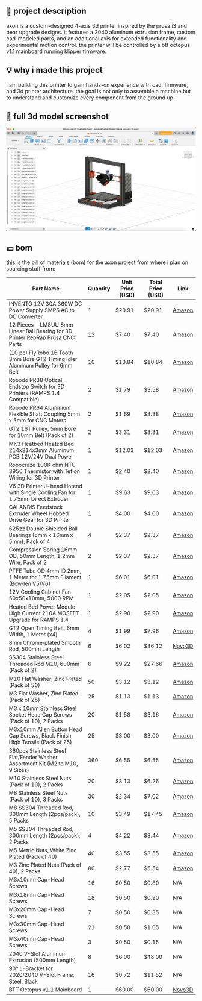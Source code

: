 ## 📌 project description

axon is a custom-designed 4-axis 3d printer inspired by the prusa i3 and bear upgrade designs. it features a 2040 aluminum extrusion frame, custom cad-modeled parts, and an additional axis for extended functionality and experimental motion control. the printer will be controlled by a btt octopus v1.1 mainboard running klipper firmware.

## 💡 why i made this project

i am building this printer to gain hands-on experience with cad, firmware, and 3d printer architecture. the goal is not only to assemble a machine but to understand and customize every component from the ground up.

## 🧩 full 3d model screenshot

![Full 3D Model](images/journal/june-21/full-mockup.png)

## 💵 bom

this is the bill of materials (bom) for the axon project from where i plan on sourcing stuff from:

| Part Name                                                                                   | Quantity | Unit Price (USD) | Total Price (USD) | Link                                                                                                                                                       |
|---------------------------------------------------------------------------------------------|----------|------------------|-------------------|------------------------------------------------------------------------------------------------------------------------------------------------------------|
| INVENTO 12V 30A 360W DC Power Supply SMPS AC to DC Converter                              | 1        | $20.91            | $20.91             | [Amazon](https://www.amazon.in/Invento-INVNT_49-Supply-Robotics-Projects/dp/B01LZBJIKX?crid=EWOS8DW1NNHE&dib=eyJ2IjoiMSJ9._7FGp592J_cJx3CXcsvKto63wxgqTUg3L8AKxW5PgcAXeuuTAeUHnNRqrhEptPwo3NbumUQ81UDNANRuDePxcEjsXJmPUHUv_67JpHwOnsToaK4-vd5WxucCtY1kC2R4ctfPQsxAXK6FSoEoTs37i1kujcggLiasGDvKxIiJQZIXMsRFPMPiWd0JHQrMFWslo3Q6Q5vas0Rt9Pfhov9gjDuZ5AxEIngUsundT7YeYsc.WzegyBNUbT_Jvv5l0ruGrx-iZG4v317PEas6yWe2vJI&dib_tag=se&keywords=12v+30a+power+supply+with+cable&qid=1750574454&sprefix=12v+30a+power+supply+with+cab%2Caps%2C323&sr=8-8) |
| 12 Pieces - LM8UU 8mm Linear Ball Bearing for 3D Printer RepRap Prusa CNC Parts            | 12       | $7.40             | $7.40              | [Amazon](https://www.amazon.in/12-Pieces-Linear-Bearing-Printer/dp/B07PJDCKM1?crid=2MBCHX09SRCF2&dib=eyJ2IjoiMSJ9.eZfEeRnEjaOmheJLZ4X04Wx4fC0a2Yu-z5QO44Y603SLS5J0yrrE4jJKoGcmNKUWB9tCwBeZ3mI7tG6xIEvo9a1USAI_IJ8Hxexuys6vjzW2LLsPJqAR0i1LxOVzxmFp_ilBpQNQbazt4-tTXjMm2fj6XmbBSxljTndCEXeHmV-m9AD4bR1qbXzvHwe7PpWOI7ThbtSn2iN9NilTYaN-jR265ozn0wvbImWoT1ACZWWvYZ6NyVwnnsi5ZuWB6rIrUYZRqsm6TfHEYDDR2_OI0bRJgmGBErK51XQwyl9Kpz0.xKlQTi9Zs9NrO5WcvhVRUuxybBP3szBtwcJSSut5qOo&dib_tag=se&keywords=LM8UU+bearings+10+pieces&qid=1750573162&sprefix=lm8uu+bearings+10+piece%2Caps%2C237&sr=8-5) |
| (10 pc) FlyRobo 16 Tooth 3mm Bore GT2 Timing Idler Aluminum Pulley for 6mm Belt            | 10       | $10.84            | $10.84             | [Amazon](https://www.amazon.in/FlyRobo-Tooth-Timing-Aluminum-Pulley/dp/B0DDPLJGN4?crid=3TXN95BNR3XO8&dib=eyJ2IjoiMSJ9.ZJhNNn9mG0yYN0pdNFcSC_7I6qbdgBQVjgHelVX6PWYc7mfdKre_eXmaPmYreUfxzMdrQdABC-VBZDTq33FFWUyyXepEPB0w3eSoJdPYB_nXcFmxUzibduRXp1bma4xuAJRGNEXKWO6pwwKv85FpeiUq3BMIT2tTM-JA2l_DRU2xQ8r5GY2jXpfbCuYOq8fGqYxwuw9Jua2CHRoN7dJM2trxWCSKp84PQZARB21B7dIT3LjizdH1YZ4dhvJlDNcW-FMc9-JzmVPbfTwKsG0dwDXnSCVyofRFo7_5bvDmm6Y.7iYhMI3qZl7d1USAA83qUJ-vTV2IhmavRYGoLlBRuH4&dib_tag=se&keywords=GT2+16T+idler+pulley+with+3mm+bore&qid=1750573224&sprefix=gt2+16t+idler+pulley+with+3mm+bore%2Caps%2C254&sr=8-2) |
| Robodo PR38 Optical Endstop Switch for 3D Printers (RAMPS 1.4 Compatible)                  | 2        | $1.79             | $3.58              | [Amazon](https://www.amazon.in/Robodo-Electronics-PR38-Optical-Printers/dp/B0787G4MYT?crid=1BM89RJOUV1MT&dib=eyJ2IjoiMSJ9.5Z2eyzQFKsxuAe02WBXRLwL2TQo58kUyUOFIi5G5CDmwTPCropZ4z6IR65hAU1FCMBDFETLuGyclimyFfXWFWlYA1ZRFZNbatbffCciYoBo743T9RyegpEFDytn8kYkTqKs9UOvCsvMb3495DbgSI1qS41ToVQtkx-xRShJj3HTAxSEwRtKj-ZAOczzeU75cw3H1rGtOGy_974FylIEotoFzS5gz5DjYm-oxN-q6N48PGdf0uzIOk1GRlmWQoFBNTdawJAfHSNC8MdJUDngDfeCMiehz-AV1zCl1lPvZK5s.KmW6ayjSjA2ziIkSAwU4gJOJ5OV3k52i9GuNJ319AKM&dib_tag=se&keywords=Endstop+Switches&qid=1750573717&sprefix=flexible+coupler+5x5mm%2Caps%2C772&sr=8-1) |
| Robodo PR64 Aluminium Flexible Shaft Coupling 5mm x 5mm for CNC Motors                     | 2        | $1.69             | $3.38              | [Amazon](https://www.amazon.in/Robodo-Electronics-PR64-Aluminium-Flexible/dp/B0787JNN4R?crid=2TDHKQ2XNNTD4&dib=eyJ2IjoiMSJ9.jDBiMNNkWn0zt4FVrV3lHJt_Tp4ha3HncpAnDBQdg2wCRJqISWfXATjjBMY9Azm85b540Xf-XB5PphKGmeMKF8992PuGexzokGcdsqsvus6ONtxl5KKDaijyNwZIsQcqVCE3eu9QAc0jI6P26SWzGvYUUyUISmQxXarSJ94ykcfCt2_0CfjAulTc43PAgVDi_hXk5IhskgmNlTNEDw9dBGu6Quc5_xAoET4HOQ4mRH0VtVZoSpwZ8gjm2VX05N79QDe6wxQCVW-GnEgMOSWFIHGqi1CCDC3rVB0EiKfGPPw.TPxRTCWqree-FNbknxgfW0xBB0gd4OgfQimCraJhNQo&dib_tag=se&keywords=Flexible+coupler+5x5mm&qid=1750573540&sprefix=flexible+coupler+5x5mm%2Caps%2C337&sr=8-4) |
| GT2 16T Pulley, 5mm Bore for 10mm Belt (Pack of 2)                                          | 2        | $3.31             | $3.31              | [Amazon](https://www.amazon.in/Tesseract-Timing-Aluminum-Pulley-Quantity/dp/B08QMFK9B1?crid=1RVBAUKD4S9QE&dib=eyJ2IjoiMSJ9.CMd4G1Kggo4tFHat8upJ3blsUI07j5Wa75g5k23Ob5E-D5ru7ECA1Koo0CHVKMicF7x4s-BwMCtqR8tWk81xjMrhrSkMoQTdyvziUOY1Uw2Dc5iE_7aX3We8utCtNNHHfw5wkDtWXhbwBRKZgTJKeI3Yxbv111mKWwBNBy_Gil3sElHkr-KuekhI_CBB9lLSwnaxnIXI6xLhd8OSU_mjh5-d-ZWiMh_iTJzjtJztPD5NfMTrKAJGWfQz1VFhxeA8XTnUYOTT3TneDrC85UWyFp4Wq5TQlPY0yuMM_uIa738.X_xQGiFopTo2jfTib4p7elIHclINNrcI9kGFHoShm98&dib_tag=se&keywords=GT2%2B16T%2BPulley%2C%2B5mm%2Bbore&qid=1750573494&sprefix=smooth%2Brods%2B8mm%2B%2Caps%2C581&sr=8-1&th=1) |
| MK3 Heatbed Heated Bed 214x214x3mm Aluminum PCB 12V/24V Dual Power                         | 1    | $12.03            | $12.03             | [Amazon](https://www.amazon.in/3DINNOVATIONS-Heatbed-214x214x3mm-Aluminum-Printer/dp/B0934N2CCD?crid=14KOVGSBTNF9&dib=eyJ2IjoiMSJ9.jxBfxM1ak4yeKNLOUWPvRQ-V0M3GZ3Y0UB1t2ykF1SdaEGuEE8Lq-RBzWoyWKOpsL-Zt2G351rC-X-Op3OZS1l406ws5l6oRUBWLeO4XqdPzVOBkqQLc9bmlzQecfNb1nnt3Fg8MAgpGARg5y1H9VkwM6jz9GReI39fNl7aOZof0vVmQTJiThXKh9SrH-SMsFbW6xv92-EnStVi48MfLQnyfzBiN7yH-R1KqBQXrGZ2eyEmP-7En8JnLYd49dBXWkFI_cBNciCr1C2y3aAzv_JpqUkzeSJ-VGIG_ZN0JyI8.k_2pbaloEAtJhgBZBkaaiGxwkXVi2DWCXMLnOOR3h9M&dib_tag=se&keywords=12V+Heated+bed+%283mm+thickness%29&qid=1750573747&sprefix=endstop+switches%2Caps%2C383&sr=8-1) |
| Robocraze 100K ohm NTC 3950 Thermistor with Teflon Wiring for 3D Printer                  | 1        | $2.40             | $2.40              | [Amazon](https://www.amazon.in/RoboCraze-Thermistor-Temperature-Pre-Wired-Insulated/dp/B07N1FNNRH?crid=EAZ4JYHO85VR&dib=eyJ2IjoiMSJ9.51ldN5r2Wf9-Zlbn49y92IHFmiKkuiWHFoIbqpZ5G0QQE-FsaRAO172dJfRUvB99jlDuF9_j1yLRUG6rg3iwk2z5oLFBjlu7mCC8h4F498zmZei-qPe3Z43S10tX2uxaezIYsGE8vmUH8831pM35kx_5LkEDWshGstxL9pDMMlYuLr8Xis_nqwiq7xET50VGfQ9WKe2514OnSeP6mwBwRE44QFevpYMfQ34oruagI5su1ZG3h5onOPoWwePK2t4kkMiLXRlW5UsXHDRUmD9FzJAkfEZauVcjrpAny36jU4M.2xckCbHHm3RPUx2-UVAqLgQjHGt2aEZjQXb76fc19Dg&dib_tag=se&keywords=100K+BTC+thermistor&qid=1750573780&sprefix=12v+heated+bed+3mm+thickness+%2Caps%2C386&sr=8-2) |
| V6 3D Printer J-head Hotend with Single Cooling Fan for 1.75mm Direct Extruder            | 1    | $9.63             | $9.63              | [Amazon](https://www.amazon.in/3D-Innovations-CHPSS531-Filament-Extruder/dp/B06XXX95PC?dib=eyJ2IjoiMSJ9.sWi6RFHD90SbBl_Fk9ShUQDgYHE21wqMjRLdepyVcRk04wLPyQVcECV9rg8wCNN0DdACXRAMPhh5JsP-G7KLEBC3edvHWkEbF-sVxAFLKSbKf-3lmdkP-IfspdXur61YeiA3UqRMrGlD_UM6ZlDbQ4hob2qvZyK_YgRIZcZ1_uOZnOb4Gxr0AFB7GJ9I8Cvxxnv8eJPgVcRU-dGZP_17yjX7mkvkX8sLmNX0oXycteiWnbM3xInlWxAefS-B1sShnvzDeYk3N99hrQrpgysfS93s5FzQABwMOLqerW45-c4.fi3uUb_eA8H-IifrWzBuFHFbZZffWsuYgL6piI5v9BQ&dib_tag=se&keywords=E3D%2Bv6%2Bwith%2Bfan%2Band%2Bthermistor&qid=1750574759&sr=8-1&th=1) |
| CALANDIS Feedstock Extruder Wheel Hobbed Drive Gear for 3D Printer                       | 1        | $4.00             | $4.00              | [Amazon](https://www.amazon.in/CALANDISTM-Feedstock-Extruder-Parts-Accessories/dp/B0F7HMT78D?crid=29G044DJWMZ3&dib=eyJ2IjoiMSJ9.n0lqD_ztvGzVDeqG57tOhx2lgtLs4H6EZ-Bq0MWzXoGScod6-uoyJwCdUBCAkvTamp4wOSjmLDm1Fp3BFsclPeneTavo-AkOu1yJrODct1f4xJo46_z_rH0dK8NTwvcV_M00x2hMgxWCdjZN-DgO0g.7W13Sy908_rYlzdOx5ryEI7OFnh5P7Vh9p-Tc72Jg1A&dib_tag=se&keywords=Hobbed+gear&qid=1750574801&sprefix=hobbed+gear%2Caps%2C250&sr=8-2) |
| 625zz Double Shielded Ball Bearings (5mm x 16mm x 5mm), Pack of 4                          | 4        | $2.37             | $2.37              | [Amazon](https://www.amazon.in/Bearings-Shielded-Miniature-Robotics-Projects/dp/B09VCFDNMW?crid=1IKCU2WPNP6F5&dib=eyJ2IjoiMSJ9.5glCZnDClNk0WQTEsb9ttqX_lf3fuWjGr-NSSJzonlmQJa0MrwReX0mQkmrBlowljVeGD-ZivFESBasgW3mJOJFC4T34qZIhypwitpadc3cwMQLhNmH_EImcNnLw7gF6qyMF46S9FaqfcM9Dm2zOuJ2ERNSwVrhCy6qlvoprARr2-d0Fmj60Mh4BYnoR2UkhsPEUSx8iqGjnSkB3RdFPII5j0SerfgK0ao3Ak_GK9_l1CrvwkFFbwTXuFQnvRep3-J4l-1exPOADv3wPjGlLArSVucjHI68QbNup2zWhbIg.5y7E3YVr8D6Hor7_UWG8KSK6BUi3yfQSPsFqLHs4Ghg&dib_tag=se&keywords=625%2BBearing&qid=1750574842&sprefix=hobbed%2Bgear%2Caps%2C281&sr=8-6&th=1) |
| Compression Spring 16mm OD, 50mm Length, 1.2mm Wire, Pack of 2                            | 2    | $2.37             | $2.37              | [Amazon](https://www.amazon.in/MMTool-PRODUCTS%C2%AE-Compression-Spring-Diameter/dp/B0D1127D3W?crid=38C3Q3T88WTE1&dib=eyJ2IjoiMSJ9.XgEZ4kaJP5-RsTaFDWs79fmi2G5f_NChGS3cwgEVq2U8I_iQEkegEA6dnPw9ZNM_9w2VhwrgAHaWy4Q-tvwxqd5xWlTBoZcLjN0Nrq5iooUuvx_G6ukE9hpcvTGejs9OjtycSAJ-dCR7Pf7K-337izqSrLIyNIMIpWerWzpuMBWUX4howWHecxV2jH6p7uQnV5Rq45WtKcRJnImYHrNBNAcsnUUFhJkScBPgaJ8HLe8idK1_gYaFmgWZh8e2Yu0cHBxBVwyGbgbdfMMWDLilREOM2880Yn8AXyZhmzWonIo.fT6NI-KoBsYf2EgxYQuIja_2oBsCDDvFDVStzy7D5pg&dib_tag=se&keywords=1.2mm+extruder+springs&qid=1750574929&sprefix=1.2mm+extruder+springs%2Caps%2C213&sr=8-3) |
| PTFE Tube OD 4mm ID 2mm, 1 Meter for 1.75mm Filament (Bowden V5/V6)                      | 1        | $6.01             | $6.01              | [Amazon](https://www.amazon.in/RITEDEAL-Extruder-Filament-Transparent-Printers/dp/B082XHSYG9?crid=1DAFILZIFDI4C&dib=eyJ2IjoiMSJ9.tkCgQ_Zqiq_B-UQ67NAV6jUk8x4B_8UzamgMBpX32wT9xbbhkeWktWksJZ0LfGIkN1OdLSh1HR30fMpc7ZNjxb_8CksS5BjyI4ZQkXuYbcgujQZu7INrN708q3JZCzpkJ3RSudx2EKAubk7ufl5W6WAF4sGSi8xw-oACSUegI8HF2KFJ9unsBbdfBJoZGfc5PSFpJPKeiMz45OFkT0gtANgmweqrhB8IN_ZS4_rqYlODTjlgaGGR_AlzXKEDdGi7As2pDTCeiVKCOmPAemnMonKLrFkO7I0ZGiG0Pt5j1KY.C4TBNRCUneZUseTPf04akVnYeHfezwr16Rfa2oI8zM0&dib_tag=se&keywords=Bowden+tube+4mm&qid=1750574956&sprefix=bowden+tube+4mm%2Caps%2C252&sr=8-2) |
| 12V Cooling Cabinet Fan 50x50x10mm, 5000 RPM                                               | 1        | $2.05             | $2.05              | [Amazon](https://www.amazon.in/DHRUVPRO-Cooling-Cabinet-50X50X10-MM-5000-RPM/dp/B0BTMDBHX1?crid=3HFJ4ZARYCUJE&dib=eyJ2IjoiMSJ9.E_eFBNLlvBOewQFRMOM__CAN-fvFr4IUlHWdK0wqMbtVEENMn9mzDIBnjoyG-V81JrZv3r1u1m2tM9YrWCSWJ1c9AVR5E7Qn1gDHjN8CETwStRTIYpw75xJ8LWTpemriM4mx7JfhWuaz4sx9RBdnOIVWKtRvUBGZpbgYDJWSRZiMNYPiw_bJuS9cPscCKJ9UcL0h9E2kqzLUDVadSzfN2yTpG4ZG1fN2XyJhr0KZGFQ.gf1XsSDnpH63vxcsLpN5ierHop8VvpCB-wUzhgBwLUQ&dib_tag=se&keywords=12v%2BRadial%2BFan%2B%3A%2B50mm&qid=1750575003&sprefix=bowden%2Btube%2B4mm%2Caps%2C208&sr=8-3&th=1) |
| Heated Bed Power Module High Current 210A MOSFET Upgrade for RAMPS 1.4                   | 1        | $2.90             | $2.90              | [Amazon](https://www.amazon.in/xcluma-Printer-Heated-Current-Upgrade/dp/B085WW4FS9?crid=2NW36NYVJ1972&dib=eyJ2IjoiMSJ9.sFfdUPK5TVmO9Zf3_GROUVDbIV5CnF004KwbYdtUfbiCdpNOGd2aOjy5lR8BtXK6-oNI1nVHIolqT6M8Dacf75dGZ9Oq1DVF-kDy4mCilx0K8ldSEbb-8YjleOGVTsixVghifuwV0JgwIQgJOMyLe1earImP9b5kqV8RCm8xUtdD7bjv1L4oWka-FQWJXuh9D3FR-gp-Qu0hu92ED5ukV4yrEKa-yxMxOiUgy1TVoC3E9OYsuU_WISt-Pma-mX-nwr93Ro9D3sc2yjJz-pqf-lePLQ0JN4iQCOyWU1g0svE.6NIuqvy3F8D5vqCw3sMen7YRDd2inAr1lXNjhsIiuNg&dib_tag=se&keywords=Mosfet+board+for+the+heater+bed&qid=1750575041&sprefix=12v+radial+fan+50mm%2Caps%2C205&sr=8-1) |
| GT2 Open Timing Belt, 6mm Width, 1 Meter (x4)                                            | 4        | $1.99             | $7.96              | [Amazon](https://www.amazon.in/Robodo-Electronics-PR60-Timing-Printer/dp/B07881N24Q?crid=3NEX5DHWRZ6A&dib=eyJ2IjoiMSJ9.qTH6Yhm2SWRwf2D64FvtRebXaCt_j6ECPYj2bGEB8Pc52osUh1R3rdpjWWFRZweSgfoyuBgiDeCTzi6S37Z54i6nCs5wgRNbL9-uWsihZcWgu79lI4LT9ZYfyDm6pqiU1FOOMLTIBsdJ4DG9cwgtRUnYHh37u89Gx5FRM6fabb4RAjQUo9KkWlTIK9i85inNXNH9YY3A0VJx00fJ-vDLLNrMHYBnX_S0HVEEhlnftzW_77h60dmBC2ZEsCvrgQHehWiZ3KhpOTUNdymx2nkmJunQCiYHRmOgQ_itm518kk8.1slp-lfxPXqU6H3mQfZfJnPLTb8NbdhGrfKbVgzzDPM&dib_tag=se&keywords=GT2+6mm+belt&qid=1750575787&sprefix=gt2+6mm+belt%2Caps%2C277&sr=8-1) |
| 8mm Chrome‑plated Smooth Rod, 500mm Length                                               | 6        | $6.02             | $36.12             | [Novo3D](https://novo3d.in/8mm-smooth-rod/) |
| SS304 Stainless Steel Threaded Rod M10, 600mm (Pack of 2)                               | 6        | $9.22             | $27.66             | [Amazon](https://www.amazon.in/INVENTO-Rustproof-Stainless-Threaded-Robotics/dp/B07SH84F2Z?crid=23JBBII2TRYLY&dib=eyJ2IjoiMSJ9.XzUbWvSGD2_Xq3hRDjH6ZnC7bS1hdcc0ow0DoJaioSzdqIteyTuL04QVbS99WCzAdbt8emJGARpjvihGbPrz242Bte_096s8qnkaYh0Jl_9auFuHza_dk6aTesDFYa4dnTm9JDt9Y_auO5docKYzmiVgvkL7PpR-dnceT9A8S7v--S6boHxOIzyt7vYmukLTAQg21LSwCbIfiKRfTMjlEycLd8Q0WJCSQNOEI4DNtoFWA_zGZWJ09j8EKnuaQM1UgAmMLOe3dD-4pGS2oV6RJqeHFhnXTGo4CQ5HV9Dbs08.PWZazGXJSLKkBKwbgtA-SiouTKGh8zlfSgnA2XaU7C8&dib_tag=se&keywords=M10+threaded+rod&qid=1750575958&sprefix=m10+threaded+rod%2Caps%2C257&sr=8-5) |
| M10 Flat Washer, Zinc Plated (Pack of 50)                                                | 50       | $3.12             | $3.12              | [Amazon](https://www.amazon.in/TheMujtaba-Suitable-Factories-Kitchens-Construction/dp/B0CGF676L3?crid=1JHSD8XO8Q1FA&dib=eyJ2IjoiMSJ9.rhCwvm3PRoo_TKmPH-5Gozp2XiuehJFdfGA0TNyvobQ29UEeK-q91oRl8ouk93k_zZ1E_HV-BZKMBH7cBGYzF0jzo6SuguMmgjYdX09X0TOhuciPHzSI2gGdgJ4jdlFKycjSdWNUvTMBrOZG_jxJb9I8l_Tuml5_6DhROmcvZxBXzfW3gaSQwrGnxYYciuCTJEU0ZFtak0s69cxLPeDUDBvxs2se5BvYgwGxGL3_d555rb7Mp7ll6raGiZG9-IwLBZh7DBohh3CS1q1BSnmRSBNJL_0U-cvmppfD1VQ0LMo.82XYjsgpwAlTl3j50p4RamfzraJpf5lfFfnebMVJarw&dib_tag=se&keywords=M10%2BWashers&qid=1750576013&sprefix=m10%2Bwashers%2Caps%2C264&sr=8-5&th=1) |
| M3 Flat Washer, Zinc Plated (Pack of 25)                                                 | 25       | $1.13             | $1.13              | [Amazon](https://www.amazon.in/Rpi-shop-Washer-Plated-Quantity/dp/B0813KBJMZ?crid=27ZRAXZZDAZE4&dib=eyJ2IjoiMSJ9.d9pCKgBEQiXAqFqdlIVboLkdzsDWklw5I7P8wgfW_ZCQzFOdLH7YEvY0zyxMxTaD1U5PCeS8Pnk2v-G8_TChQlW5r-HhLSAxdZmGUuRZ6oR85imADt6auR8wnJRYIVVKCPUBBJCT3eisN6QntrVPCdtiQcws67_gBJ8AihnhCYLgOF6hcmnKafbWh4XvrYCC2TJ4iMlLh5bxU56Y__38Bs1vFx6VB4sB71qGDodZ8ACVPaEUCYvKcUitNTSGCecc6TEm56kHV2acC5pZttZSwKb8wM8JqClxVEdxSz7hPeg.hYhUQdZMr6FD9jHNDX2PTOyIDJfNe6TjSDr7QVZvF8U&dib_tag=se&keywords=M3%2Bwashers&qid=1750576330&sprefix=m3%2Bwashers%2Caps%2C255&sr=8-6&th=1) |
| M3 x 10mm Stainless Steel Socket Head Cap Screws (Pack of 10), 2 Packs                 | 20       | $1.58             | $3.16              | [Amazon](https://www.amazon.in/Rpi-shop-Stainless-Machine-Quantity/dp/B08CKXXKWP?crid=1VQSLLKNIK0JZ&dib=eyJ2IjoiMSJ9.9vF0-x_khIWZsLAIf8n-kyWrP98AEYHFc-c8IfyygG7UTufPnCUk9ovF2o7Ig_0spCLRclFuHYtm8C36NiLkYjQuiCKX6QojCr485PHrAfohgER9OArDAARulzbN7D3wH9yIa9hzHz2dmlV-zUSuA7PcO9NyvuSISe1M4z1kwSAnwUkamOo36v_WjYKGQWWZ3zRqI82ZOd4oOrYWX8yBZhGubcRsO7o0o4lW81IvBIhwk5C_9U_2hIxH8Pse4eRD1vNIPi1KdfEtyyow3tdmRAzh9LoiSsxX-F7sFdi0sbQ.0QlvBsnjMn0kPemTWRVl3mbZrg_9D3QB8-oe8mzNkic&dib_tag=se&keywords=M3x10%2Brpi%2Bshop%2Bcap-head%2Bscrew&qid=1750577556&sprefix=m3x10%2Brpi%2Bshop%2Bcap-head%2Bscrew%2Caps%2C209&sr=8-4&th=1) |
| M3x10mm Allen Button Head Cap Screws, Black Finish, High Tensile (Pack of 25)           | 25       | $3.00             | $3.00              | [Amazon](https://www.amazon.in/NUNHATIA-Pcs-25-Button-Tensile-Bright/dp/B0BG64N8HQ?crid=FXD27YNYNCBS&dib=eyJ2IjoiMSJ9.QwNjm7nSmryNEK-o2EmM66g1s0uxhJP1stP11f-7NgMWIoh7pcVL4S5Yf3ecOxjB-sDD-PWGnWNSpirsTSiMz2bHh3gBsEPzVQt_xOwI6-sJ1E2taFWhiiwrugfFYzRU5ajNF_tLCjUIBxs_BzxkORl3u2MXStj7A5AlyDsbYdm85cEpajtSEWSvbXpaNVh6fj430OEb4EEk15ExazubspTbQpG2xrs7KYzww8Bq3Yt3267APzBzxQSOVFixnfndywsGmoy-n6Wex6ATL0c1ySKH9BC50sLiGZR5jRaHviM.8R17lTEtfdc8LdwMSyLaynTwmIAbg7boKQFQ2eX_PoI&dib_tag=se&keywords=M3x10+cap-head+screw&qid=1750577387&sprefix=m3x10+cap-head+screw%2Caps%2C281&sr=8-3) |
| 360pcs Stainless Steel Flat/Fender Washer Assortment Kit (M2 to M10, 9 Sizes)           | 360      | $6.55             | $6.55              | [Amazon](https://www.amazon.in/Serplex%C2%AE-Stainless-Assortment-Assorted-Factories/dp/B0CL48J9XZ?crid=X0I6AXBECK9M&dib=eyJ2IjoiMSJ9.Xz9PDgrZE404C9wLWngccvluz9OmAzQYFneCIq0y6GlsFFkL1WwSqmOal3Vl6iSJUcrRocQ6ZNThg56F2ovp-AcJjjjVqnUqwt3JvG2igQsoKpLJGGth8cZRVX-Llfk2RYIFeamjCRqP712pRd6pTRbBfVRb-YdHuEnOl_3zeLXIyvbe-_k_D7ZtbNU7Sg43UfyaqaMCT7M2Rh8WoNNIYEx6gQFyJdmQeTzjJjzqhTMPNPaZ8kaqzNb8ET2dhz2ZIcOICP12EhvLQyvM-PSjJyALcOPVDX2wH8-1Qr9Sfgw.TVrngEN-3pPS50mCm40EKx_T7DgkltiE4QhkTb2ZbAY&dib_tag=se&keywords=M10+Fender+Washers&qid=1750576049&sprefix=m10+fender+washers%2Caps%2C264&sr=8-4) |
| M10 Stainless Steel Nuts (Pack of 10), 2 Packs                                           | 20       | $3.13             | $6.26              | [Amazon](https://www.amazon.in/Invento-10mm-Stailess-Steel-Projects/dp/B075GTM9MV?crid=2JSTVR8O0ELP0&dib=eyJ2IjoiMSJ9.IQYx-5N_q_o9a5sC329WOhdibF2-yoSLvmmpG-jSHLA_3ka5G4v53nuJsBzzIkXnAM2ItbRFoedED4Yj15aoxtbVOJJGTOaf76zZEoUh3x_l0b0BufHIE3IEoRHXLT3IlgqbUQ8CLnx08GMo2GGB_ehIyORCIq_F6BrT7EK_7mrnyCCQyR0LUbTbQpMsTnqS4lhoqymN-oW_OH8f0v5UcOi6-mwfzGK09rHO9B1tM8TendWYS9OmNOAOEk6QZHlfrA1KHjPEh4Di5mQEwUAkSuHvFMD8DXGwxOCvXPDU-V8.s_509sLwYRGqx9gohAkkzcb7-SChiP2NNgabg21YPzk&dib_tag=se&keywords=M10+Nuts&qid=1750576116&sprefix=m10+fender+washers%2Caps%2C334&sr=8-6) |
| M8 Stainless Steel Nuts (Pack of 10), 3 Packs                                           | 30       | $2.34             | $7.02              | [Amazon](https://www.amazon.in/Invento-Nuts-stailess-Steel-Projects/dp/B075GSYY3W?crid=58YNA485PFKW&dib=eyJ2IjoiMSJ9.LfDlQSa9gxvN1S8t8fppUwWLecnLr4iP5W6Q3AO9Z92dZJKnCR9ucyqyA1J_aY8jVsHtBEI7-hdyolYe9fajU7B5Kz4tkGLBAXFPzsl9Pd2e5osB2btHS871zjuSYX0zXiLVTZWKAkrd4Od5vpMyvX-m9si-aPchb00qkVQXDeoc4VpUj_VkmE6b8RMjcMZ6OryDBQTHmFVY0U_7t9DGaRk6vRiON7Szz1uyMR6n2-uEftiUKUeOjsw_vpa01jU41OGcxsQtx0kb--f14qV9DgDMksveE9q97LB1W3HRa0w.IUcAnv21nWOHr91RzMLRaiYaOylYnn3FyNk9xAv1oXU&dib_tag=se&keywords=M8+nut&qid=1750576223&sprefix=m8+nut%2Caps%2C258&sr=8-5) |
| M8 SS304 Threaded Rod, 300mm Length (2pcs/pack), 5 Packs                               | 10       | $3.49             | $17.45             | [Amazon](https://www.amazon.in/Invento-SS304-Threaded-300mm-0-3mtr/dp/B072JJKZ1F?crid=33PNQ81DCZ5R0&dib=eyJ2IjoiMSJ9.BXN3jXeAanKIildISVqsXZ7ugc3pWkgfSnBtSWQ64Z232VlQ1OYHYFAMy5WdrO18ImRnc7LAsmR5AGBmSuKpdmp80NvpcY36ntogpRRgwa28UDmhK4RYgcVIHq3RYi03U40XjqGgcCeqPlK2nLDhQmk5nwsbLrqr_d8fB6C2DtOANohIPwe0Dch1BxeV5arFtsHYaMOFwLjGqHFW4JpsQFWHdgZL5p3J1jjEb8jwA2EXY6jnsDrOzbBivbMJ3I_RNW5U3xnqJ5cbhYNebDNGilCNQGqKSgdDI94TEP8Wwgc.NmmEIkZU1uoD05Xg_aJw-W4I6rof0JCdZJ_MpB_d8HM&dib_tag=se&keywords=M8+threaded+rod&qid=1750576158&sprefix=m10+nuts%2Caps%2C296&sr=8-1) |
| M5 SS304 Threaded Rod, 300mm Length (2pcs/pack), 2 Packs                               | 4        | $4.22             | $8.44              | [Amazon](https://www.amazon.in/Invento-SS304-Threaded-300mm-0-3mtr/dp/B072M4FJQG?crid=2Q6KL3HAR8SB8&dib=eyJ2IjoiMSJ9.9VZ2GzhmBSb6V0X8ov8vihAtM133tFnnOpxdC2gp0-HkoRz2uPlRaaWLQmonLkHhwnAlWuSBpH8oLYlYua4N2jR9dk_Hf9lJmaMdNXZ0vZHq3xRtMzxAHsy5qC7x77x2fq8pNnOqoio3wORinRn8eOCAhIjZKbzGsWuVIDITwbvzMnqEP6ICOpOKywTrgafaFwr73oNjX4O9rw0eZV3acFyXxGjMjdC_wyP1vjOHSsoFBsrtC6fhPrmIM2rJO1vVtndMZlERMHQ4PLr969QyEcbDkknq_sKQVW4oK8Xxy9M.kNrWa-XjeElVidluA5EwklNYmfc6dDcIho4zhZvSVC8&dib_tag=se&keywords=M5+Threaded+Rod&qid=1750576275&sprefix=m8+nut%2Caps%2C427&sr=8-1) |
| M5 Metric Nuts, White Zinc Plated (Pack of 40)                                           | 40       | $3.55             | $3.55              | [Amazon](https://www.amazon.in/Invento-Metric-Nuts-Plated-Projects/dp/B01LWS0ZF8?crid=ADPKXEN2NM90&dib=eyJ2IjoiMSJ9.R85WiWZN-BotlfOGpdj8HuaZJCYZ8UMjlPb2PAa-44wHUsCzFq2S6CGuvqPYahs43xbU-S3l9L9y3LlHRdLM5yfvVVj7f5TdY3qn8QJUEf9lPVTjxewqSzP8adLyDu4ghV-mP0xdr9hlp9lqQICU79dNyu-ltfZgEfqo-DFoKUfVGzkspYLy3QpjiGWpJF2X4gDOUDlH0atwOGbSruNXNnl-wq-EAkAecDp0q9Tav8GT_kTsVwW7xoVXG53ZUVYxWns7uDzDE5-1OnyUP_uExuwKyJ0Mx2yAsKtciuQarxo.5uIw8l-qh99KxTnZq3mNcklbk2kGAPvhJAupPco9SOY&dib_tag=se&keywords=M5+Nut&qid=1750576303&sprefix=m5+threaded+rod%2Caps%2C297&sr=8-7) |
| M3 Zinc Plated Nuts (Pack of 40), 2 Packs                                               | 80       | $2.77             | $5.54              | [Amazon](https://www.amazon.in/Invento-Nuts-Zinc-Plated-Projects/dp/B073ZB26FN?crid=21LV186IC7TXC&dib=eyJ2IjoiMSJ9.g7BQKOBh0rSARIauR5lYuYnrK9Uo_YpDWDC7imQ6Q2CSuF3vBFVwnw2vGapiJwm9xJhKt1XXtiNB_SH_7W27GZVaIBEQMMIGZXGSjtA1nAZhyTUeR78Zxy7ErumNXaRaPgO_Qrm4MZsR9XrtwGaNrvasB3vRfWXHLyVQ63S7DdqSjIWXqPGc7cyiFGWFB3JblmCK_JQMTJeFDg6-PiWR4c56r17QpdSsOkHodQ5ni9m_Qbm1PCG1ml7lVCjBf6JHbgBIuNTT3PwY27RUyl66HcCT69Dk5GFnhJDjWjtHsBE.9Ozfd51GJIaZ5Sh_SHtgHd20Xk5ED9pk4j4rdIRmmAo&dib_tag=se&keywords=M3+nut&qid=1750576354&sprefix=m3+nut%2Caps%2C267&sr=8-5) |
| M3x10mm Cap-Head Screws                                                                 | 16       | $0.50             | $0.80              | N/A |
| M3x18mm Cap-Head Screws                                                                 | 18       | $0.50             | $0.90              | N/A |
| M3x20mm Cap-Head Screws                                                                 | 7        | $0.50             | $0.35              | N/A |
| M3x30mm Cap-Head Screws                                                                 | 21       | $0.50             | $1.05              | N/A |
| M3x40mm Cap-Head Screws                                                                 | 3        | $0.50             | $0.15              | N/A |
| 2040 V-Slot Aluminum Extrusion (500mm Length)                                           | 8        | $6.00             | $48.00             | N/A |
| 90° L-Bracket for 2020/2040 V-Slot Frame, Steel, Black                                  | 16       | $0.72             | $11.52             | N/A |
| BTT Octopus v1.1 Mainboard | 1 | $60.00 | $60.00 | [Novo3D](https://novo3d.in/bigtreetech-octopus/) |